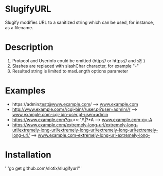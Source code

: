 # SlugifyURL
Slugify modifies URL to a sanitized string which can be used, for instance, as a filename.

# Description
1. Protocol and Userinfo could be omitted  (http:// or https:// and <user>:<password>@ )
2. Slashes are replaced with slashChar character, for example "-"
3. Resulted string is limited to maxLength options parameter

# Examples
 - https://admin:test@www.example.com/ --> www.example.com
 - http://www.example.com///cgi-bin///user.pl?user=admin/// --> www.example.com-cgi-bin-user.pl-user=admin
 - https://www.example.com?q=<>:\"/\\|?*A --> www.example.com-q=-A
 - https://www.example.com/extremely-long-url/extremely-long-url/extremely-long-url/extremely-long-url/extremely-long-url/extremely-long-url/ -->
  www.example.com-extremely-long-url-extremely-long-
# Installation 
'''go get github.com/slotix/slugifyurl'''